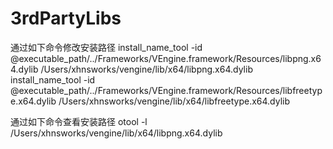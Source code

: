# 3rdPartyLibs
通过如下命令修改安装路径
install_name_tool -id @executable_path/../Frameworks/VEngine.framework/Resources/libpng.x64.dylib /Users/xhnsworks/vengine/lib/x64/libpng.x64.dylib
install_name_tool -id @executable_path/../Frameworks/VEngine.framework/Resources/libfreetype.x64.dylib /Users/xhnsworks/vengine/lib/x64/libfreetype.x64.dylib

通过如下命令查看安装路径
otool -l /Users/xhnsworks/vengine/lib/x64/libpng.x64.dylib
